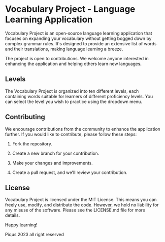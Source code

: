 # Vocabulary Project - Language Learning Application

Vocabulary Project is an open-source language learning application that focuses on expanding your vocabulary without getting bogged down by complex grammar rules. It's designed to provide an extensive list of words and their translations, making language learning a breeze.

The project is open to contributions. We welcome anyone interested in enhancing the application and helping others learn new languages.

## Levels

The Vocabulary Project is organized into ten different levels, each containing words suitable for learners of different proficiency levels. You can select the level you wish to practice using the dropdown menu.

## Contributing

We encourage contributions from the community to enhance the application further. If you would like to contribute, please follow these steps:

1. Fork the repository.

2. Create a new branch for your contribution.

3. Make your changes and improvements.

4. Create a pull request, and we'll review your contribution.

## License

Vocabulary Project is licensed under the MIT License. This means you can freely use, modify, and distribute the code. However, we hold no liability for any misuse of the software. Please see the LICENSE.md file for more details.

Happy learning!

Piqus 2023 all right reserved
